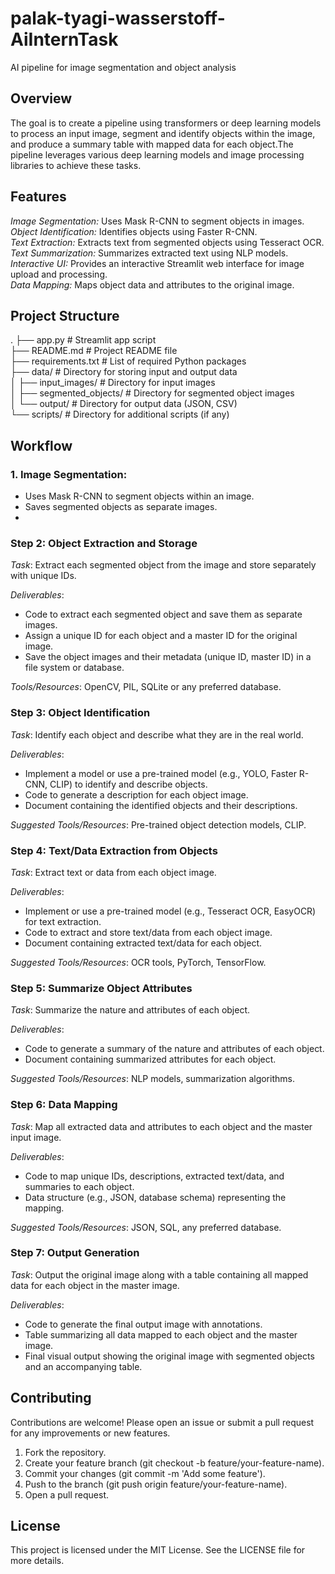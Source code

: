 # palak-tyagi-wasserstoff-AiInternTask
AI pipeline for image segmentation and object analysis
## Overview
The goal is to create a pipeline using transformers or deep learning models to process an input image, segment and identify objects within the image, and produce a summary table with mapped data for each object.The pipeline leverages various deep learning models and image processing libraries to achieve these tasks.

## Features
*Image Segmentation:* Uses Mask R-CNN to segment objects in images. <br>
*Object Identification:* Identifies objects using Faster R-CNN.<br>
*Text Extraction:* Extracts text from segmented objects using Tesseract OCR.<br>
*Text Summarization:* Summarizes extracted text using NLP models.<br>
*Interactive UI:* Provides an interactive Streamlit web interface for image upload and processing.<br>
*Data Mapping:* Maps object data and attributes to the original image.<br>


## Project Structure
.
├── app.py                  # Streamlit app script<br>
├── README.md               # Project README file<br>
├── requirements.txt        # List of required Python packages<br>
├── data/                   # Directory for storing input and output data<br>
│   ├── input_images/       # Directory for input images<br>
│   ├── segmented_objects/  # Directory for segmented object images<br>
│   └── output/             # Directory for output data (JSON, CSV)<br>
└── scripts/                # Directory for additional scripts (if any)<br>

## Workflow
### 1. Image Segmentation:
* Uses Mask R-CNN to segment objects within an image.
* Saves segmented objects as separate images.
* 
### Step 2: Object Extraction and Storage
*Task*: Extract each segmented object from the image and store separately with unique IDs.

*Deliverables*:
- Code to extract each segmented object and save them as separate images.
- Assign a unique ID for each object and a master ID for the original image.
- Save the object images and their metadata (unique ID, master ID) in a file system or database.

*Tools/Resources*: OpenCV, PIL, SQLite or any preferred database.

### Step 3: Object Identification
*Task*: Identify each object and describe what they are in the real world.

*Deliverables*:
- Implement a model or use a pre-trained model (e.g., YOLO, Faster R-CNN, CLIP) to identify and describe objects.
- Code to generate a description for each object image.
- Document containing the identified objects and their descriptions.

*Suggested Tools/Resources*: Pre-trained object detection models, CLIP.

### Step 4: Text/Data Extraction from Objects
*Task*: Extract text or data from each object image.

*Deliverables*:
- Implement or use a pre-trained model (e.g., Tesseract OCR, EasyOCR) for text extraction.
- Code to extract and store text/data from each object image.
- Document containing extracted text/data for each object.

*Suggested Tools/Resources*: OCR tools, PyTorch, TensorFlow.

### Step 5: Summarize Object Attributes
*Task*: Summarize the nature and attributes of each object.

*Deliverables*:
- Code to generate a summary of the nature and attributes of each object.
- Document containing summarized attributes for each object.

*Suggested Tools/Resources*: NLP models, summarization algorithms.

### Step 6: Data Mapping
*Task*: Map all extracted data and attributes to each object and the master input image.

*Deliverables*:
- Code to map unique IDs, descriptions, extracted text/data, and summaries to each object.
- Data structure (e.g., JSON, database schema) representing the mapping.

*Suggested Tools/Resources*: JSON, SQL, any preferred database.

### Step 7: Output Generation
*Task*: Output the original image along with a table containing all mapped data for each object in the master image.

*Deliverables*:
- Code to generate the final output image with annotations.
- Table summarizing all data mapped to each object and the master image.
- Final visual output showing the original image with segmented objects and an accompanying table.
## Contributing
Contributions are welcome! Please open an issue or submit a pull request for any improvements or new features.

1. Fork the repository.
2. Create your feature branch (git checkout -b feature/your-feature-name).
3. Commit your changes (git commit -m 'Add some feature').
4. Push to the branch (git push origin feature/your-feature-name).
5. Open a pull request.

## License
This project is licensed under the MIT License. See the LICENSE file for more details.
